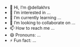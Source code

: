 - 👋 Hi, I’m @dellakhrs
- 👀 I’m interested in ...
- 🌱 I’m currently learning ...
- 💞️ I’m looking to collaborate on ...
- 📫 How to reach me ...
- 😄 Pronouns: ...
- ⚡ Fun fact: ...

<!---
dellakhrs/dellakhrs is a ✨ special ✨ repository because its `README.md` (this file) appears on your GitHub profile.
You can click the Preview link to take a look at your changes.
--->

